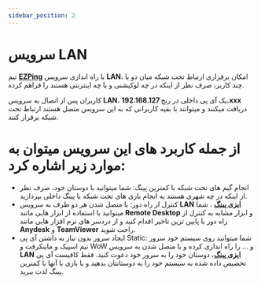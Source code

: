```yaml
---
sidebar_position: 2
---
```



# سرویس LAN

تیم **[EZPing](https://ezping.ir/ )** با راه اندازی سرویس **LAN**، امکان برقراری ارتباط تحت شبکه میان دو یا چند کاربر، صرف نظر از اینکه در چه لوکیشنی و با چه اینترنتی هستند را فراهم کرده.

کاربران پس از اتصال به سرویس **LAN**، یک آی پی داخلی در رنج **192.168.127.xxx** دریافت میکنند و میتوانند با بقیه کاربرانی که به این سرویس متصل هستند ارتباط تحت شبکه برقرار کنند.

# از جمله کاربرد های این سرویس میتوان به موارد زیر اشاره کرد:

- انجام گیم های تحت شبکه با کمترین پینگ: شما میتوانید با دوستان خود، صرف نظر از اینکه در چه شهری هستند به انجام بازی های تحت شبکه با پینگ داخلی بپردازید.
- کنترل از راه دور: با متصل شدن هر دو طرف به سرویس **LAN** [**ایزی پینگ**](https://ezping.ir/) ، شما میتوانید با استفاده از ابزار هایی مانند **Remote Desktop** و ابزار مشابه به کنترل از راه دور با پایین ترین تاخیر اقدام کنید و از دردسر های نرم افزار هایی مانند **Anydesk** و **TeamViewer** راحت شوید.
- ایجاد سرور بدون نیاز به داشتن آی پی Static: شما میتوانید روی سیستم خود سرور تیم اسپیک و ماینکرفت و WoW و ... را راه اندازی کرده و با متصل شدن به سرویس **LAN** [**ایزی پینگ**](https://ezping.ir/)، دوستان خود را به سرور خود دعوت کنید. فقط کافیست آی پی تخصیص داده شده به سیستم خود را به دوستانتان بدهید و با بازی با آنها با کمترین پینگ لذت ببرید.




